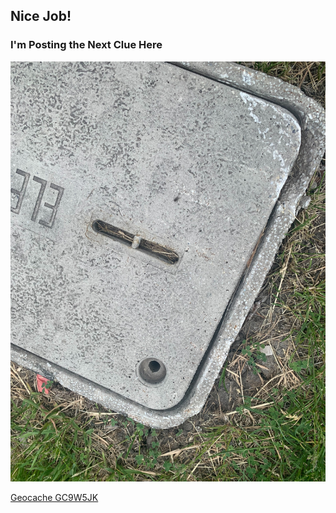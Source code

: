 ## Nice Job!

### I'm Posting the Next Clue Here

![Stage 2 Image](stage2.jpg)

[Geocache GC9W5JK](https://coord.info/GC9W5JK)

